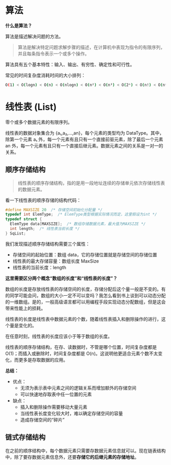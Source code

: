 # 算法

**什么是算法？**

算法是描述解决问题的方法。

> 算法是解决特定问题求解步骤的描述，在计算机中表现为指令的有限序列，并且每条指令表示一个或多个操作。

算法具有五个基本特性：输入、输出、有穷性、确定性和可行性。

常见的时间复杂度消耗时间的大小排列：
 
```bash
O(1) < O(logn) < O(n) < O(nlogn) < O(n²) < O(n³) < O(2ⁿ) < O(n!) < O(nⁿ)
```

# 线性表 (List)

零个或多个数据元素的有限序列。

线性表的数据对象集合为 {a₁,a₂,...,an}，每个元素的类型均为 DataType。其中，除第一个元素 a₁ 外，每一个元素有且只有一个直接前驱元素，除了最后一个元素 an 外，每一个元素有且只有一个直接后继元素。数据元素之间的关系是一对一的关系。

## 顺序存储结构

> 线性表的顺序存储结构，指的是用一段地址连续的存储单元依次存储线性表的数据元素。

看一下线性表的顺序存储的结构代码：

```c
#define MAXSIZE 20  /* 存储空间初始化分配量 */
typedef int ElemType;  /* ElemType类型根据实际情况而定，这里假设为int */
typedef struct {
  ElemType data[MAXSIZE];  /* 数组存储数据元素，最大值为MAXSIZE */
  int length;  /* 线性表当前长度 */
} SqList;
```

我们发现描述顺序存储结构需要三个属性：

* 存储空间的起始位置：数组 data，它的存储位置就是存储空间的存储位置
* 线性表的最大存储容量：数组长度 MaxSize
* 线性表的当前长度：length

**这里需要区分两个概念“数组的长度”和“线性表的长度”？**

数组的长度是存放线性表的存储空间的长度，存储分配后这个量一般是不变的。有的同学可能会问，数组的大小一定不可以变吗？我怎么看到书上谈到可以动态分配的一维数组。是的，一般高级语言都可以用编程手段实现动态分配数组，但是这会带来性能上的损耗。

线性表的长度是线性表中数据元素的个数，随着线性表插入和删除操作的进行，这个量是变化的。

在任意时刻，线性表的长度应该小于等于数组的长度。

线性表的顺序存储结构，在存、读数据时，不管是哪个位置，时间复杂度都是 O(1)；而插入或删除时，时间复杂度都是 O(n)。这说明他更适合元素个数不太变化，而更多是存取数据的应用。

**总结：**

* 优点：
  * 无须为表示表中元素之间的逻辑关系而增加额外的存储空间
  * 可以快速地存取表中任一位置的元素
* 缺点：
  * 插入和删除操作需要移动大量元素
  * 当线性表长度变化较大时，难以确定存储空间的容量
  * 造成存储空间的“碎片”

## 链式存储结构

在之前的顺序结构中，每个数据元素只需要存数据元素信息就可以。现在链表结构中，除了要存数据元素信息外，还要**存储它的后继元素的存储地址**。